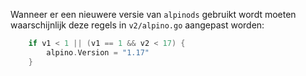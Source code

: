 Wanneer er een nieuwere versie van `alpinods` gebruikt wordt
moeten waarschijnlijk deze regels in `v2/alpino.go` aangepast worden:

```go
    if v1 < 1 || (v1 == 1 && v2 < 17) {
        alpino.Version = "1.17"
    }
```
